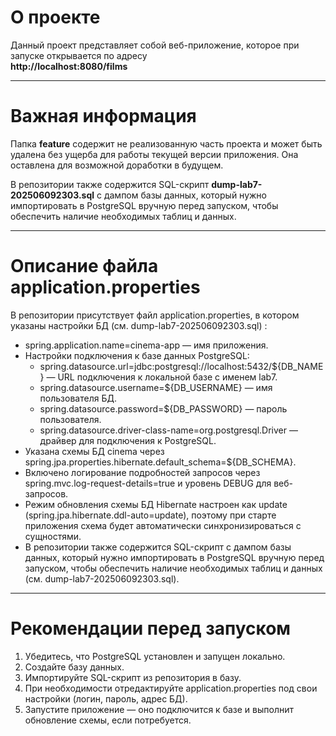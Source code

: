# О проекте

Данный проект представляет собой веб-приложение, которое при запуске открывается по адресу  
**http://localhost:8080/films**

---

# Важная информация

Папка **feature** содержит не реализованную часть проекта и может быть удалена без ущерба для работы текущей версии приложения. Она оставлена для возможной доработки в будущем.

В репозитории также содержится SQL-скрипт **dump-lab7-202506092303.sql** с дампом базы данных, который нужно импортировать в PostgreSQL вручную перед запуском, чтобы обеспечить наличие необходимых таблиц и данных.

---

# Описание файла application.properties

В репозитории присутствует файл application.properties, в котором указаны настройки БД (см. dump-lab7-202506092303.sql) :

- spring.application.name=cinema-app — имя приложения.
- Настройки подключения к базе данных PostgreSQL:
  - spring.datasource.url=jdbc:postgresql://localhost:5432/${DB_NAME} — URL подключения к локальной базе с именем lab7.
  - spring.datasource.username=${DB_USERNAME} — имя пользователя БД.
  - spring.datasource.password=${DB_PASSWORD} — пароль пользователя.
  - spring.datasource.driver-class-name=org.postgresql.Driver — драйвер для подключения к PostgreSQL.
- Указана схемы БД cinema через spring.jpa.properties.hibernate.default_schema=${DB_SCHEMA}.
- Включено логирование подробностей запросов через spring.mvc.log-request-details=true и уровень DEBUG для веб-запросов.
- Режим обновления схемы БД Hibernate настроен как update (spring.jpa.hibernate.ddl-auto=update), поэтому при старте приложения схема будет автоматически синхронизироваться с сущностями.
- В репозитории также содержится SQL-скрипт с дампом базы данных, который нужно импортировать в PostgreSQL вручную перед запуском, чтобы обеспечить наличие необходимых таблиц и данных (см. dump-lab7-202506092303.sql).

---

# Рекомендации перед запуском

1. Убедитесь, что PostgreSQL установлен и запущен локально.
2. Создайте базу данных.
3. Импортируйте SQL-скрипт из репозитория в базу.
4. При необходимости отредактируйте application.properties под свои настройки (логин, пароль, адрес БД).
5. Запустите приложение — оно подключится к базе и выполнит обновление схемы, если потребуется.

